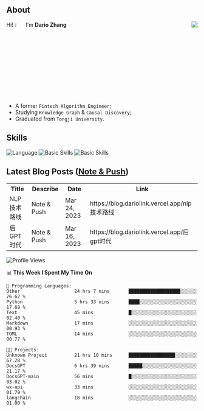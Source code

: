 ## About

<img align="right" src="https://github-readme-stats.vercel.app/api?username=dario-github&show_icons=true&bg_color=00000000&hide_title=true&hide_border=true&include_all_commits=true&count_private=true&theme=transparent" />

Hi! <img src="https://media.giphy.com/media/hvRJCLFzcasrR4ia7z/giphy.gif" width="5%"> I'm **Dario Zhang**

- A former `Fintech Algorithm Engineer`;
- Studying `Knowledge Graph` & `Causal Discovery`;
- Graduated from `Tongji University`.

## Skills

![Language](https://skillicons.dev/icons?i=py,matlab,pytorch,latex,regex,mysql,sqlite)
![Basic Skills](https://skillicons.dev/icons?i=bash,git,linux,md)
![Basic Skills](https://skillicons.dev/icons?i=vim,vscode,jupyterlab)

## Latest Blog Posts ([Note & Push](https://blog.dariolink.vercel.app/))

<table>
  <tr><th>Title</th><th>Describe</th><th>Date</th><th>Link</th></tr>
  <!-- BLOG-POST-LIST:START --><tr><td>NLP技术路线</td><td>Note &amp; Push</td><td>Mar 24, 2023</td><td>https://blog.dariolink.vercel.app/nlp技术路线</td></tr><tr><td>后GPT时代</td><td>Note &amp; Push</td><td>Mar 16, 2023</td><td>https://blog.dariolink.vercel.app/后gpt时代</td></tr><!-- BLOG-POST-LIST:END -->
</table>

<!--START_SECTION:waka-->
![Profile Views](http://img.shields.io/badge/Profile%20Views-1-blue)

📊 **This Week I Spent My Time On** 

```text
💬 Programming Languages: 
Other                    24 hrs 7 mins       ███████████████████░░░░░░   76.62 % 
Python                   5 hrs 33 mins       ████░░░░░░░░░░░░░░░░░░░░░   17.68 % 
Text                     45 mins             █░░░░░░░░░░░░░░░░░░░░░░░░   02.40 % 
Markdown                 17 mins             ░░░░░░░░░░░░░░░░░░░░░░░░░   00.93 % 
TOML                     14 mins             ░░░░░░░░░░░░░░░░░░░░░░░░░   00.77 % 

🐱‍💻 Projects: 
Unknown Project          21 hrs 10 mins      █████████████████░░░░░░░░   67.28 % 
DocsGPT                  6 hrs 39 mins       █████░░░░░░░░░░░░░░░░░░░░   21.17 % 
DocsGPT-main             56 mins             █░░░░░░░░░░░░░░░░░░░░░░░░   03.02 % 
wx-api                   33 mins             ░░░░░░░░░░░░░░░░░░░░░░░░░   01.79 % 
langchain                18 mins             ░░░░░░░░░░░░░░░░░░░░░░░░░   01.00 % 
```


<!--END_SECTION:waka-->
